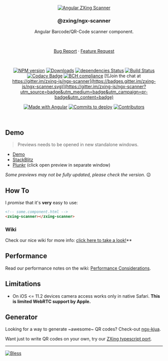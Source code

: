 <div align="center">

[![Angular ZXing Scanner](https://user-images.githubusercontent.com/3942006/39460928-a44b0f92-4cdd-11e8-849b-4d34db99113a.png)](https://github.com/zxing-js/library)

### @zxing/ngx-scanner

Angular Barcode/QR-Code scanner component.

<br>

[Bug Report](https://github.com/zxing-js/ngx-scanner/issues/new?template=Bug_report.md)
·
[Feature Request](https://github.com/zxing-js/ngx-scanner/issues/new?template=Feature_request.md&labels=feature)

<br>

[![NPM version](https://img.shields.io/npm/v/@zxing/ngx-scanner.svg?&label=npm)](https://www.npmjs.com/package/@zxing/ngx-scanner )
[![Downloads](https://img.shields.io/npm/dm/@zxing/ngx-scanner.svg)](https://npmjs.org/package/@zxing/ngx-scanner )
[![dependencies Status](https://david-dm.org/zxing-js/ngx-scanner/status.svg)](https://david-dm.org/zxing-js/ngx-scanner)
[![Build Status](https://travis-ci.org/zxing-js/ngx-scanner.svg?branch=master)](https://travis-ci.org/zxing-js/ngx-scanner)
[![Codacy Badge](https://api.codacy.com/project/badge/Grade/fba14393a17241088f75b19edc370694)](https://www.codacy.com/app/zxing-js/ngx-scanner?utm_source=github.com&amp;utm_medium=referral&amp;utm_content=zxing-js/ngx-scanner&amp;utm_campaign=Badge_Grade)
[![BCH compliance](https://bettercodehub.com/edge/badge/zxing-js/ngx-scanner?branch=master)](https://bettercodehub.com/)
[![Join the chat at https://gitter.im/zxing-js/ngx-scanner](https://badges.gitter.im/zxing-js/ngx-scanner.svg)](https://gitter.im/zxing-js/ngx-scanner?utm_source=badge&utm_medium=badge&utm_campaign=pr-badge&utm_content=badge)

[![Made with Angular](https://img.shields.io/badge/Made%20with-Angular-E13137.svg)](https://angular.io)
[![Commits to deploy](https://img.shields.io/github/commits-since/zxing-js/ngx-scanner/master.svg?label=commits%20to%20deploy)](https://github.com/zxing-js/ngx-scanner/compare/master...develop)
[![Contributors](https://img.shields.io/github/contributors/zxing-js/ngx-scanner.svg)](https://github.com/zxing-js/ngx-scanner)

</div>

<br>

## Demo

> Previews needs to be opened in new standalone windows.

- [Demo](https://zxing-js.github.io/ngx-scanner/)
- [StackBlitz](https://zxing-ngx-scanner.stackblitz.io/)
- [Plunkr](https://embed.plnkr.co/MN4riU/) (click open preview in separate window)

_Some previews may not be fully updated, please check the version._ 😉

## How To

I _promise_ that it's **very** easy to use:

```html
<!-- some.component.html -->
<zxing-scanner></zxing-scanner>
```

### Wiki

Check our nice wiki for more info: [click here to take a look!](https://github.com/zxing-js/ngx-scanner/wiki)**

## Performance

Read our performance notes on the wiki: [Performance Considerations](https://github.com/zxing-js/ngx-scanner/wiki/Performance-Considerations).


## Limitations

- On iOS <= 11.2 devices camera access works only in native Safari. **This is limited WebRTC support by Apple.**


## Generator

Looking for a way to generate ~awesome~ QR codes? Check-out [ngx-kjua](https://github.com/werthdavid/ngx-kjua).

Want just to write QR codes on your own, try our [ZXing typescript port](https://github.com/zxing-js/library).

---

[![Bless](https://cdn.rawgit.com/LunaGao/BlessYourCodeTag/master/tags/alpaca.svg)](http://lunagao.github.io/BlessYourCodeTag/)
